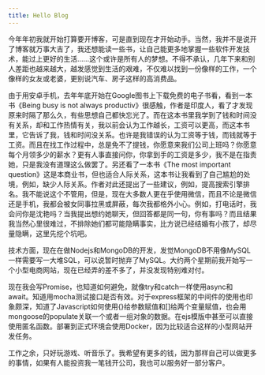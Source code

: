 ```yaml
---
title: Hello Blog
---
```

今年年初我就开始打算要开博客，可是直到现在才开始动手。当然，我并不是说开了博客就万事大吉了，我还想能读一些书，让自己能更多地掌握一些软件开发技术，能过上更好的生活……这个或许是所有人的梦想。不得不承认，几年下来和别人差距也越来越大，越发感觉到生活的艰难，不仅难以找到一份像样的工作，一个像样的女友或老婆，更别说汽车、房子这样的高消费品。

由于用安卓手机，去年年底开始在Google图书上下载免费的电子书看，看到一本书《Being busy is not always productiv》很感触，作者是印度人，看了才发现原来时隔了那么久，有些思想自己都快忘光了。而在这本书里我学到了钱和时间没有关系，却和工作热情有关，我以前会认为工作越长，工资可以更高，而这本书里，它告诉了我，钱和时间没关系。也许是我错误的认为工资等于钱，而钱就等于工资。而且在找工作过程中，总是免不了提钱，你愿意来我们公司上班吗？你愿意每个月领多少的薪水？更有人事直接问你，你拿到手的工资是多少，我不是在指责她，只是我没有道理这么做罢了。另还看了一本书《The most important question》这是本商业书，但也适合人际关系，这本书让我看到了自己尴尬的处境，例如，缺少人际关系。作者对此还提出了一些建议，例如，提高搜索引擎排名。我不能说这个不管用，但是，现在大多数人更在乎使用微信，而且不论是微信还是手机，我都会被女同事拉黑或屏蔽，每次我都格外小心。例如，打电话时，我会问你是沈艳吗？当我提出想约她聊天，但回答都是同一句，你有事吗？而且结果我当然心里很难过，不排除她们都可能隐瞒事实，比方说已经结婚有小孩了，却尽量隐瞒，这里先挖个坑吧。

技术方面，现在在做Nodejs和MongoDB的开发，发觉MongoDB不用像MySQL一样需要写一大堆SQL，可以说暂时抛弃了MySQL。大约两个星期前我开始写一个小型电商网站，现在已经弄的差不多了，并没发现特别难对付。

现在我会写Promise，也知道如何避免，就像try和catch一样使用async和await。知道用mocha测试接口是否有效。对于express框架的中间件的使用也印象颇深，知道了Javascript如何使用{}给参数赋值和[]给两个变量赋值，也会用mongoose的populate关联一个或者一组对象的数据。在ejs模版中甚至可以直接使用匿名函数。部署到正式环境会使用Docker，因为比较适合这样的小型网站开发任务。

工作之余，只好玩游戏、听音乐了。我希望有更多的钱，因为那样自己可以做更多的事情，如果有人能投资我一笔钱开公司，我也可以服务好一部分客户。
